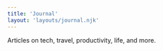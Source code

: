 ```yaml
---
title: 'Journal'
layout: 'layouts/journal.njk'
---
```

Articles on tech, travel, productivity, life, and more.
